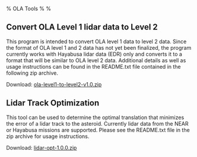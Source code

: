 % OLA Tools
%
%

<!--- To convert this markdown to HTML use this command (pandoc required)
pandoc -t html -s index.md -o index.html
-->

## Convert OLA Level 1 lidar data to Level 2

This program is intended to convert OLA level 1 data to level 2 data.
Since the format of OLA level 1 and 2 data has not yet been finalized,
the program currently works with Hayabusa lidar data (EDR) only and
converts it to a format that will be similar to OLA level 2
data. Additional details as well as usage instructions can be found in
the README.txt file contained in the following zip archive.

Download: [ola-level1-to-level2-v1.0.zip](releases/ola-level1-to-level2-v1.0.zip)


## Lidar Track Optimization

This tool can be used to determine the optimal translation that
minimizes the error of a lidar track to the asteroid. Currently lidar
data from the NEAR or Hayabusa missions are supported. Please see the
README.txt file in the zip archive for usage instructions.

Download: [lidar-opt-1.0.0.zip](releases/lidar-opt-1.0.0.zip)
